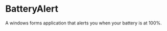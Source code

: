 BatteryAlert
============

A windows forms application that alerts you when your battery is at 100%.
